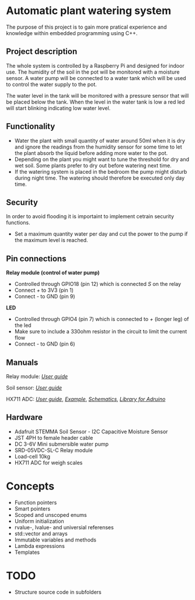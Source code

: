 # Automatic plant watering system 
The purpose of this project is to gain more pratical experience and knowledge within embedded programming using C++.

## Project description 
The whole system is controlled by a Raspberry Pi and designed for indoor use. The humidity of the soil in the pot will be monitored with a moisture sensor. A water pump will be connected to a water tank which will be used to control the water supply to the pot.

The water level in the tank will be monitored with a pressure sensor that will be placed below the tank. When the level in the water tank is low a red led will start blinking indicating low water level. 

## Functionality 
* Water the plant with small quantity of water around 50ml when it is dry and ignore the readings from the humidity sensor for some time to let the plant absorb the liquid before adding more water to the pot. 
* Depending on the plant you might want to tune the threshold for dry and wet soil. Some plants prefer to dry out before watering next time.   
* If the watering system is placed in the bedroom the pump might disturb during night time. The watering should therefore be executed only day time.


## Security 
In order to avoid flooding it is importaint to implement cetrain security functions.

* Set a maximum quantity water per day and cut the power to the pump if the maximum level is reached. 

## Pin connections

**Relay module (control of water pump)**

* Controlled through GPIO18 (pin 12) which is connected *S* on the relay
* Connect *+* to 3V3 (pin 1)
* Connect *-* to GND (pin 9)

**LED**

* Controlled through GPIO4 (pin 7) which is connected to *+* (longer leg) of the led
* Make sure to include a 330ohm resistor in the circuit to limit the current flow
* Connect *-* to GND (pin 6)


## Manuals
Relay module: [*User guide*](https://www.electrokit.com/uploads/productfile/41015/41015704_-_5V_Relay_Module.pdf)

Soil sensor: [*User guide*](https://www.electrokit.com/uploads/productfile/41016/adafruit-stemma-soil-sensor-i2c-capacitive-moisture-sensor.pdf)

HX711 ADC: [*User guide*](https://www.electrokit.com/uploads/productfile/41016/hx711_english.pdf), [*Example*](https://www.instructables.com/id/Arduino-Scale-With-5kg-Load-Cell-and-HX711-Amplifi/), [*Schematics*](https://www.electrokit.com/uploads/productfile/41016/HX711.jpg), [*Library for Adruino*](https://github.com/bogde/HX711)

## Hardware 
* Adafruit STEMMA Soil Sensor - I2C Capacitive Moisture Sensor
* JST 4PH to female header cable 
* DC 3-6V Mini submersible water pump
* SRD-05VDC-SL-C Relay module
* Load-cell 10kg 
* HX711 ADC for weigh scales 

# Concepts 
* Function pointers
* Smart pointers 
* Scoped and unscoped enums 
* Uniform initialization
* rvalue-, lvalue- and universial referenses 
* std::vector and arrays
* Immutable variables and methods
* Lambda expressions
* Templates

# TODO
* Structure source code in subfolders
